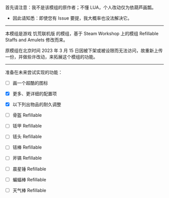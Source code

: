首先请注意：我不是该模组的原作者；不懂 LUA，个人改动仅为依葫芦画瓢。  

- 因此请知悉：即使您有 Issue 要提，我大概率也没法解决它。

------

本模组是游戏 饥荒联机版 的模组，基于 Steam Workshop 上的模组 Refillable Staffs and Amulets 修改而来。  

原模组在北京时间 2023 年 3 月 15 日因被下架或被设限而无法访问，故重新上传一份，并做些许改动，来拓展这个模组的功能。  

-------

准备在未来尝试实现的功能：

- [ ] 画一个超酷的图标

- [x] 更多、更详细的配置项
- [x] 以下列出物品的耐久调整

- [ ] 骨盔 Refillable
- [ ] 铥甲 Refillable
- [ ] 铥头 Refillable
- [ ] 铥棒 Refillable
- [ ] 斧镐 Refillable
- [ ] 晨星锤 Refillable
- [ ] 蝙蝠棒 Refillable
- [ ] 天气棒 Refillable


